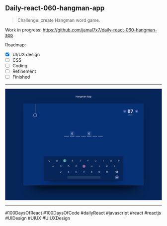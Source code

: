 ## Daily-react-060-hangman-app

> Challenge: create Hangman word game.

Work in progress: https://github.com/jamal7x7/daily-react-060-hangman-app


Roadmap:

- [x] UI/UX design
- [ ] CSS
- [ ] Coding
- [ ] Refinement
- [ ] Finished

---

![Alt text](/src/images/daily-react-060-hangman-app.png?raw=true "App UI")

---

#100DaysOfReact #100DaysOfCode #dailyReact #javascript #react #reactjs #UIDesign #UIUX #UIUXDesign
